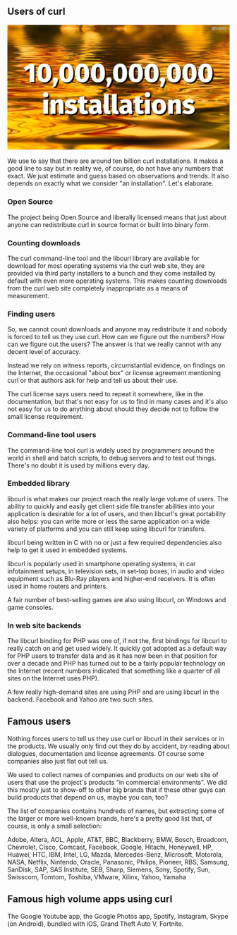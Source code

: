 ## Users of curl

![ten billion installations](ten-billion.jpg)

We use to say that there are around ten billion curl installations. It makes a
good line to say but in reality we, of course, do not have any numbers that
exact. We just estimate and guess based on observations and trends. It also
depends on exactly what we consider "an installation". Let's elaborate.

### Open Source

The project being Open Source and liberally licensed means that just about
anyone can redistribute curl in source format or built into binary form.

### Counting downloads

The curl command-line tool and the libcurl library are available for download
for most operating systems via the curl web site, they are provided via third
party installers to a bunch and they come installed by default with even more
operating systems. This makes counting downloads from the curl web site
completely inappropriate as a means of measurement.

### Finding users

So, we cannot count downloads and anyone may redistribute it and nobody is
forced to tell us they use curl. How can we figure out the numbers? How can we
figure out the users? The answer is that we really cannot with any decent
level of accuracy.

Instead we rely on witness reports, circumstantial evidence, on findings on
the Internet, the occasional "about box" or license agreement mentioning curl
or that authors ask for help and tell us about their use.

The curl license says users need to repeat it somewhere, like in the
documentation, but that's not easy for us to find in many cases and it's also
not easy for us to do anything about should they decide not to follow the
small license requirement.

### Command-line tool users

The command-line tool curl is widely used by programmers around the world in
shell and batch scripts, to debug servers and to test out things. There's no
doubt it is used by millions every day.

### Embedded library

libcurl is what makes our project reach the really large volume of users. The
ability to quickly and easily get client side file transfer abilities into
your application is desirable for a lot of users, and then libcurl's great
portability also helps: you can write more or less the same application on a
wide variety of platforms and you can still keep using libcurl for transfers.

libcurl being written in C with no or just a few required dependencies also
help to get it used in embedded systems.

libcurl is popularly used in smartphone operating systems, in car infotainment
setups, in television sets, in set-top boxes, in audio and video equipment such
as Blu-Ray players and higher-end receivers. It is often used in home routers
and printers.

A fair number of best-selling games are also using libcurl, on Windows and
game consoles.

### In web site backends

The libcurl binding for PHP was one of, if not the, first bindings for libcurl
to really catch on and get used widely. It quickly got adopted as a default
way for PHP users to transfer data and as it has now been in that position for
over a decade and PHP has turned out to be a fairly popular technology on the
Internet (recent numbers indicated that something like a quarter of all sites on
the Internet uses PHP).

A few really high-demand sites are using PHP and are using libcurl in the
backend. Facebook and Yahoo are two such sites.

## Famous users

Nothing forces users to tell us they use curl or libcurl in their services or
in the products. We usually only find out they do by accident, by reading
about dialogues, documentation and license agreements. Of course some
companies also just flat out tell us.

We used to collect names of companies and products on our web site of users
that use the project's products "in commercial environments". We did this
mostly just to show-off to other big brands that if these other guys can build
products that depend on us, maybe you can, too?

The list of companies contains hundreds of names, but extracting some of the
larger or more well-known brands, here's a pretty good list that, of course,
is only a small selection:

Adobe, Altera, AOL, Apple, AT&T, BBC, Blackberry, BMW, Bosch, Broadcom,
Chevrolet, Cisco, Comcast, Facebook, Google, Hitachi, Honeywell, HP, Huawei,
HTC, IBM, Intel, LG, Mazda, Mercedes-Benz, Microsoft, Motorola, NASA, Netflix,
Nintendo, Oracle, Panasonic, Philips, Pioneer, RBS, Samsung, SanDisk, SAP, SAS
Institute, SEB, Sharp, Siemens, Sony, Spotify, Sun, Swisscom, Tomtom, Toshiba,
VMware, Xilinx, Yahoo, Yamaha

## Famous high volume apps using curl

The Google Youtube app, the Google Photos app, Spotify, Instagram, Skype (on
Android), bundled with iOS, Grand Theft Auto V, Fortnite.
